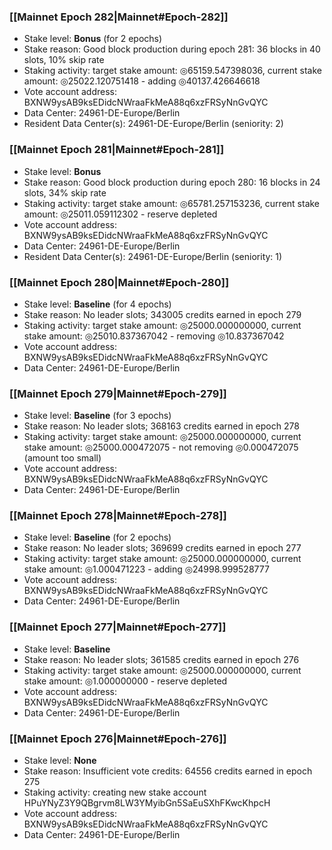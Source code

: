 ### [[Mainnet Epoch 282|Mainnet#Epoch-282]]
* Stake level: **Bonus** (for 2 epochs)
* Stake reason: Good block production during epoch 281: 36 blocks in 40 slots, 10% skip rate
* Staking activity: target stake amount: ◎65159.547398036, current stake amount: ◎25022.120751418 - adding ◎40137.426646618
* Vote account address: BXNW9ysAB9ksEDidcNWraaFkMeA88q6xzFRSyNnGvQYC
* Data Center: 24961-DE-Europe/Berlin
* Resident Data Center(s): 24961-DE-Europe/Berlin (seniority: 2)
### [[Mainnet Epoch 281|Mainnet#Epoch-281]]
* Stake level: **Bonus**
* Stake reason: Good block production during epoch 280: 16 blocks in 24 slots, 34% skip rate
* Staking activity: target stake amount: ◎65781.257153236, current stake amount: ◎25011.059112302 - reserve depleted
* Vote account address: BXNW9ysAB9ksEDidcNWraaFkMeA88q6xzFRSyNnGvQYC
* Data Center: 24961-DE-Europe/Berlin
* Resident Data Center(s): 24961-DE-Europe/Berlin (seniority: 1)
### [[Mainnet Epoch 280|Mainnet#Epoch-280]]
* Stake level: **Baseline** (for 4 epochs)
* Stake reason: No leader slots; 343005 credits earned in epoch 279
* Staking activity: target stake amount: ◎25000.000000000, current stake amount: ◎25010.837367042 - removing ◎10.837367042
* Vote account address: BXNW9ysAB9ksEDidcNWraaFkMeA88q6xzFRSyNnGvQYC
* Data Center: 24961-DE-Europe/Berlin
### [[Mainnet Epoch 279|Mainnet#Epoch-279]]
* Stake level: **Baseline** (for 3 epochs)
* Stake reason: No leader slots; 368163 credits earned in epoch 278
* Staking activity: target stake amount: ◎25000.000000000, current stake amount: ◎25000.000472075 - not removing ◎0.000472075 (amount too small)
* Vote account address: BXNW9ysAB9ksEDidcNWraaFkMeA88q6xzFRSyNnGvQYC
* Data Center: 24961-DE-Europe/Berlin
### [[Mainnet Epoch 278|Mainnet#Epoch-278]]
* Stake level: **Baseline** (for 2 epochs)
* Stake reason: No leader slots; 369699 credits earned in epoch 277
* Staking activity: target stake amount: ◎25000.000000000, current stake amount: ◎1.000471223 - adding ◎24998.999528777
* Vote account address: BXNW9ysAB9ksEDidcNWraaFkMeA88q6xzFRSyNnGvQYC
* Data Center: 24961-DE-Europe/Berlin
### [[Mainnet Epoch 277|Mainnet#Epoch-277]]
* Stake level: **Baseline**
* Stake reason: No leader slots; 361585 credits earned in epoch 276
* Staking activity: target stake amount: ◎25000.000000000, current stake amount: ◎1.000000000 - reserve depleted
* Vote account address: BXNW9ysAB9ksEDidcNWraaFkMeA88q6xzFRSyNnGvQYC
* Data Center: 24961-DE-Europe/Berlin
### [[Mainnet Epoch 276|Mainnet#Epoch-276]]
* Stake level: **None**
* Stake reason: Insufficient vote credits: 64556 credits earned in epoch 275
* Staking activity: creating new stake account HPuYNyZ3Y9QBgrvm8LW3YMyibGn5SaEuSXhFKwcKhpcH
* Vote account address: BXNW9ysAB9ksEDidcNWraaFkMeA88q6xzFRSyNnGvQYC
* Data Center: 24961-DE-Europe/Berlin